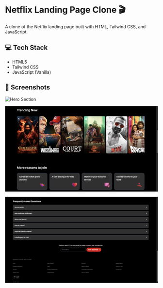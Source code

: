 # Netflix Landing Page Clone 🎬

A clone of the Netflix landing page built with HTML, Tailwind CSS, and JavaScript.

## 💻 Tech Stack

- HTML5
- Tailwind CSS
- JavaScript (Vanilla)


## 📸 Screenshots

![Hero Section](./assets/hero-section.png)

![TV Showcase](./assets/image-2.png)

![Mobile Preview](./assets/image-3.png)



